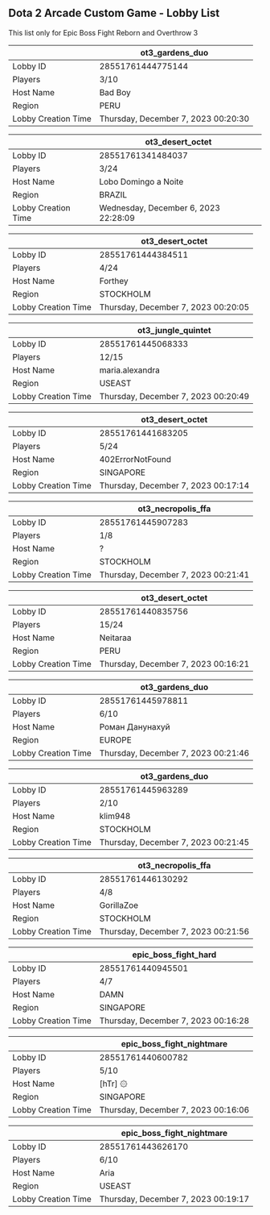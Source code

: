 ## Dota 2 Arcade Custom Game - Lobby List

This list only for Epic Boss Fight Reborn and Overthrow 3

|  | ot3_gardens_duo |
| ------ | ------ |
| Lobby ID | 28551761444775144 |
| Players | 3/10 |
| Host Name | Bad Boy |
| Region | PERU |
| Lobby Creation Time | Thursday, December 7, 2023 00:20:30 |


|  | ot3_desert_octet |
| ------ | ------ |
| Lobby ID | 28551761341484037 |
| Players | 3/24 |
| Host Name | Lobo Domingo a Noite |
| Region | BRAZIL |
| Lobby Creation Time | Wednesday, December 6, 2023 22:28:09 |


|  | ot3_desert_octet |
| ------ | ------ |
| Lobby ID | 28551761444384511 |
| Players | 4/24 |
| Host Name | Forthey |
| Region | STOCKHOLM |
| Lobby Creation Time | Thursday, December 7, 2023 00:20:05 |


|  | ot3_jungle_quintet |
| ------ | ------ |
| Lobby ID | 28551761445068333 |
| Players | 12/15 |
| Host Name | maria.alexandra |
| Region | USEAST |
| Lobby Creation Time | Thursday, December 7, 2023 00:20:49 |


|  | ot3_desert_octet |
| ------ | ------ |
| Lobby ID | 28551761441683205 |
| Players | 5/24 |
| Host Name | 402ErrorNotFound |
| Region | SINGAPORE |
| Lobby Creation Time | Thursday, December 7, 2023 00:17:14 |


|  | ot3_necropolis_ffa |
| ------ | ------ |
| Lobby ID | 28551761445907283 |
| Players | 1/8 |
| Host Name | ? |
| Region | STOCKHOLM |
| Lobby Creation Time | Thursday, December 7, 2023 00:21:41 |


|  | ot3_desert_octet |
| ------ | ------ |
| Lobby ID | 28551761440835756 |
| Players | 15/24 |
| Host Name | Neitaraa |
| Region | PERU |
| Lobby Creation Time | Thursday, December 7, 2023 00:16:21 |


|  | ot3_gardens_duo |
| ------ | ------ |
| Lobby ID | 28551761445978811 |
| Players | 6/10 |
| Host Name | Роман Данунахуй |
| Region | EUROPE |
| Lobby Creation Time | Thursday, December 7, 2023 00:21:46 |


|  | ot3_gardens_duo |
| ------ | ------ |
| Lobby ID | 28551761445963289 |
| Players | 2/10 |
| Host Name | klim948 |
| Region | STOCKHOLM |
| Lobby Creation Time | Thursday, December 7, 2023 00:21:45 |


|  | ot3_necropolis_ffa |
| ------ | ------ |
| Lobby ID | 28551761446130292 |
| Players | 4/8 |
| Host Name | GorillaZoe |
| Region | STOCKHOLM |
| Lobby Creation Time | Thursday, December 7, 2023 00:21:56 |


|  | epic_boss_fight_hard |
| ------ | ------ |
| Lobby ID | 28551761440945501 |
| Players | 4/7 |
| Host Name | DAMN |
| Region | SINGAPORE |
| Lobby Creation Time | Thursday, December 7, 2023 00:16:28 |


|  | epic_boss_fight_nightmare |
| ------ | ------ |
| Lobby ID | 28551761440600782 |
| Players | 5/10 |
| Host Name | [hTr] ۞ |
| Region | SINGAPORE |
| Lobby Creation Time | Thursday, December 7, 2023 00:16:06 |


|  | epic_boss_fight_nightmare |
| ------ | ------ |
| Lobby ID | 28551761443626170 |
| Players | 6/10 |
| Host Name | Aria |
| Region | USEAST |
| Lobby Creation Time | Thursday, December 7, 2023 00:19:17 |


